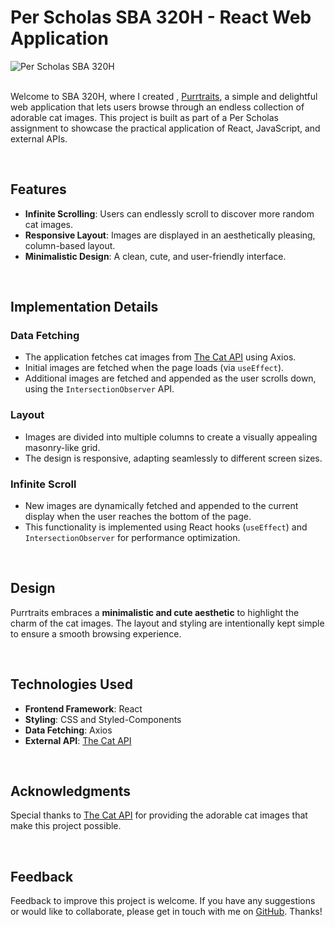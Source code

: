 # Per Scholas SBA 320H - React Web Application

![Per Scholas SBA 320H](https://res.cloudinary.com/dnc7potxo/image/upload/v1737829355/ReadMe-Images/Purrtraits/main.png)
<br><br>

Welcome to SBA 320H, where I created , [Purrtraits](https://su-t-purrtraits.netlify.app/), a simple and delightful web application that lets users browse through an endless collection of adorable cat images. This project is built as part of a Per Scholas assignment to showcase the practical application of React, JavaScript, and external APIs.

<br>

## Features

- **Infinite Scrolling**: Users can endlessly scroll to discover more random cat images.
- **Responsive Layout**: Images are displayed in an aesthetically pleasing, column-based layout.
- **Minimalistic Design**: A clean, cute, and user-friendly interface.

<br>

## Implementation Details

### Data Fetching

- The application fetches cat images from [The Cat API](https://thecatapi.com) using Axios.
- Initial images are fetched when the page loads (via `useEffect`).
- Additional images are fetched and appended as the user scrolls down, using the `IntersectionObserver` API.

### Layout

- Images are divided into multiple columns to create a visually appealing masonry-like grid.
- The design is responsive, adapting seamlessly to different screen sizes.

### Infinite Scroll

- New images are dynamically fetched and appended to the current display when the user reaches the bottom of the page.
- This functionality is implemented using React hooks (`useEffect`) and `IntersectionObserver` for performance optimization.

<br>

## Design

Purrtraits embraces a **minimalistic and cute aesthetic** to highlight the charm of the cat images. The layout and styling are intentionally kept simple to ensure a smooth browsing experience.

<br>

## Technologies Used

- **Frontend Framework**: React
- **Styling**: CSS and Styled-Components
- **Data Fetching**: Axios
- **External API**: [The Cat API](https://thecatapi.com)

<br>

## Acknowledgments

Special thanks to [The Cat API](https://thecatapi.com) for providing the adorable cat images that make this project possible.

<br>

## Feedback

Feedback to improve this project is welcome. If you have any suggestions or would like to collaborate, please get in touch with me on [GitHub](https://github.com/SutheeDev). Thanks!
